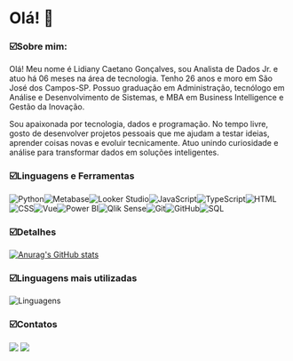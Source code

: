 # Olá! 👋

### ☑️Sobre mim:

Olá! Meu nome é Lidiany Caetano Gonçalves, sou Analista de Dados Jr. e atuo há 06 meses na área de tecnologia. Tenho 26 anos e moro em São José dos Campos-SP. Possuo graduação em Administração, tecnólogo em Análise e Desenvolvimento de Sistemas, e MBA em Business Intelligence e Gestão da Inovação.

Sou apaixonada por tecnologia, dados e programação. No tempo livre, gosto de desenvolver projetos pessoais que me ajudam a testar ideias, aprender coisas novas e evoluir tecnicamente. Atuo unindo curiosidade e análise para transformar dados em soluções inteligentes.

### ☑️Linguagens e Ferramentas

<div style="display: flex; flex-wrap: wrap;">
  
  <!-- Python -->
  <img src="https://img.shields.io/badge/Python-3776AB?style=for-the-badge&logo=python&logoColor=white" alt="Python"/>

  <!-- Metabase -->
  <img src="https://img.shields.io/badge/Metabase-509EE3?style=for-the-badge&logo=metabase&logoColor=white" alt="Metabase"/>

  <!-- Looker Studio -->
  <img src="https://img.shields.io/badge/Looker%20Studio-4285F4?style=for-the-badge&logo=looker&logoColor=white" alt="Looker Studio"/>
  
  <!-- JavaScript -->
  <img src="https://img.shields.io/badge/JavaScript-F7DF1E?style=for-the-badge&logo=javascript&logoColor=black" alt="JavaScript"/>

  <!-- TypeScript -->
  <img src="https://img.shields.io/badge/TypeScript-3178C6?style=for-the-badge&logo=typescript&logoColor=white" alt="TypeScript"/>

  <!-- HTML -->
  <img src="https://img.shields.io/badge/HTML5-E34F26?style=for-the-badge&logo=html5&logoColor=white" alt="HTML"/>

  <!-- CSS -->
  <img src="https://img.shields.io/badge/CSS3-1572B6?style=for-the-badge&logo=css3&logoColor=white" alt="CSS"/>

  <!-- Vue -->
  <img src="https://img.shields.io/badge/Vue.js-4FC08D?style=for-the-badge&logo=vue.js&logoColor=white" alt="Vue"/>

  <!-- Power BI -->
  <img src="https://img.shields.io/badge/Power_BI-F2C811?style=for-the-badge&logo=power-bi&logoColor=black" alt="Power BI"/>

  <!-- Qlik Sense -->
  <img src="https://img.shields.io/badge/Qlik_Sense-3EB049?style=for-the-badge&logo=qlik&logoColor=white" alt="Qlik Sense"/>

  <!-- Git -->
  <img src="https://img.shields.io/badge/Git-F05032?style=for-the-badge&logo=git&logoColor=white" alt="Git"/>

  <!-- GitHub -->
  <img src="https://img.shields.io/badge/GitHub-181717?style=for-the-badge&logo=github&logoColor=white" alt="GitHub"/>

  <!-- SQL -->
  <img src="https://img.shields.io/badge/SQL-4479A1?style=for-the-badge&logo=sql&logoColor=white" alt="SQL"/>
</div>


### ☑️Detalhes

[![Anurag's GitHub stats](https://github-readme-stats.vercel.app/api?username=lidianycg&show_icons=true&theme=cobalt)](https://github.com/anuraghazra/github-readme-stats)

### ☑️Linguagens mais utilizadas

![Linguagens](https://github-readme-stats.vercel.app/api/top-langs/?username=lidianycg&layout=compact&theme=radical)


### ☑️Contatos
<a href="https://www.linkedin.com/in/lidiany-goncalves/" target="_blank"><img src="https://img.shields.io/badge/-LinkedIn-%230077B5?style=for-the-badge&logo=linkedin&logoColor=white" target="_blank"></a>   <a href = "mailto:lidiaany.caetano@gmail.com"><img src="https://img.shields.io/badge/Gmail-D14836?style=for-the-badge&logo=gmail&logoColor=white" target="_blank"></a>



